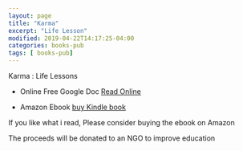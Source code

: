 ```yaml
---
layout: page
title: "Karma"
excerpt: "Life Lesson"
modified: 2019-04-22T14:17:25-04:00
categories: books-pub
tags: [ books-pub]
---
```



Karma : Life Lessons


* Online Free Google Doc
[Read Online](https://docs.google.com/document/d/1Z8oHAMtDplGZ7tTbzLECgDZF-AwJ-MmKKLvX6rC_FvY/edit?usp=sharing)


* Amazon Ebook [buy Kindle book](https://amzn.to/2TXZPJx)

If you like what i read, Please consider buying the ebook on Amazon

The proceeds will be donated to an NGO to improve education
